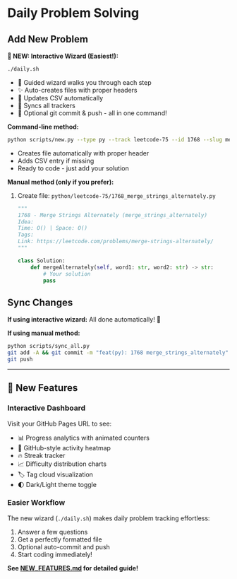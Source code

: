 # Daily Problem Solving

## Add New Problem

**🎉 NEW: Interactive Wizard (Easiest!):**
```bash
./daily.sh
```
- 🧙 Guided wizard walks you through each step
- ✨ Auto-creates files with proper headers
- 📝 Updates CSV automatically
- 🔄 Syncs all trackers
- 🎯 Optional git commit & push - all in one command!

**Command-line method:**
```bash
python scripts/new.py --type py --track leetcode-75 --id 1768 --slug merge_strings_alternately --title "Merge Strings Alternately"
```
- Creates file automatically with proper header
- Adds CSV entry if missing
- Ready to code - just add your solution

**Manual method (only if you prefer):**
1. Create file: `python/leetcode-75/1768_merge_strings_alternately.py`
   ```python
   """
   1768 - Merge Strings Alternately (merge_strings_alternately)
   Idea:
   Time: O() | Space: O()
   Tags:
   Link: https://leetcode.com/problems/merge-strings-alternately/
   """

   class Solution:
       def mergeAlternately(self, word1: str, word2: str) -> str:
           # Your solution
           pass
   ```

## Sync Changes

**If using interactive wizard:** All done automatically! 🎉

**If using manual method:**
```bash
python scripts/sync_all.py
git add -A && git commit -m "feat(py): 1768 merge_strings_alternately"
git push
```

---

## 🌟 New Features

### Interactive Dashboard
Visit your GitHub Pages URL to see:
- 📊 Progress analytics with animated counters
- 📅 GitHub-style activity heatmap
- 🔥 Streak tracker
- 📈 Difficulty distribution charts
- 🏷️ Tag cloud visualization
- 🌓 Dark/Light theme toggle

### Easier Workflow
The new wizard (`./daily.sh`) makes daily problem tracking effortless:
1. Answer a few questions
2. Get a perfectly formatted file
3. Optional auto-commit and push
4. Start coding immediately!

**See [NEW_FEATURES.md](./NEW_FEATURES.md) for detailed guide!**
